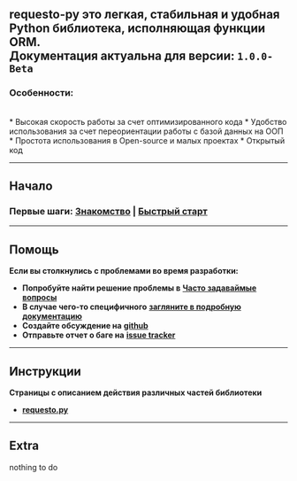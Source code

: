 **requesto-py** это легкая, стабильная и удобная Python библиотека, исполняющая функции ORM.
<br>
Документация актуальна для версии: `1.0.0-Beta`
---

<h3>Особенности:</h3>
<br>
* Высокая скорость работы за счет оптимизированного кода
* Удобство использования за счет переориентации работы с базой данных на ООП
* Простота использования в Open-source и малых проектах
* Открытый код

[//]: # (* Уникальная система объектов за счет алгоритма считывания таблицы)

---
## Начало

### **Первые шаги**: [**Знакомство**](./start.md) | [**Быстрый старт**](./quickstart.md)

---

## Помощь

**<p>Если вы столкнулись с проблемами во время разработки:</p>**
* **Попробуйте найти решение проблемы в** [**Часто задаваймые вопросы**](./faq)
* **В случае чего-то специфичного** [**загляните в подробную документацию**](./manuals.md)
* **Создайте обсуждение на** [**github**](https://github.com/SOLIDusr/requesto-py/issues/new)
* **Отправьте отчет о баге на** [**issue tracker**](https://github.com/SOLIDusr/requesto-py/issues/new)

---

## Инструкции
**<p>Страницы с описанием действия различных частей библиотеки</p>**
* [**requesto.py**](manuals.md)


---

## Extra

nothing to do

